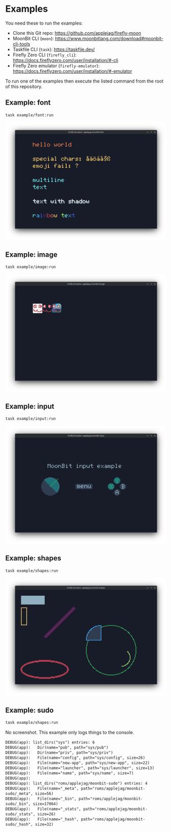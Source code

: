 <!--
SPDX-FileCopyrightText: 2025 Kalle Fagerberg

SPDX-License-Identifier: CC0-1.0
-->

# Examples

You need these to run the examples:

- Clone this Git repo: <https://github.com/applejag/firefly-moon>
- MoonBit CLI (`moon`): <https://www.moonbitlang.com/download#moonbit-cli-tools>
- Taskfile CLI (`task`): <https://taskfile.dev/>
- Firefly Zero CLI (`firefly_cli`): <https://docs.fireflyzero.com/user/installation/#-cli>
- Firefly Zero emulator (`firefly-emulator`): <https://docs.fireflyzero.com/user/installation/#-emulator>

To run one of the examples then execute the listed command from the root of
this repository.

## Example: font

```bash
task example/font:run
```

[![font screenshot](./font/screenshot.png)](./font)

## Example: image

```bash
task example/image:run
```

[![image screenshot](./image/screenshot.png)](./image)

## Example: input

```bash
task example/input:run
```

[![input screenshot](./input/screenshot.png)](./input)

## Example: shapes

```bash
task example/shapes:run
```

[![shapes screenshot](./shapes/screenshot.png)](./shapes)

## Example: sudo

```bash
task example/shapes:run
```

No screenshot. This example only logs things to the console.

```console
DEBUG(app): list_dirs("sys") entries: 6
DEBUG(app):   Dir(name="pub", path="sys/pub")
DEBUG(app):   Dir(name="priv", path="sys/priv")
DEBUG(app):   File(name="config", path="sys/config", size=26)
DEBUG(app):   File(name="new-app", path="sys/new-app", size=22)
DEBUG(app):   File(name="launcher", path="sys/launcher", size=13)
DEBUG(app):   File(name="name", path="sys/name", size=7)
DEBUG(app):
DEBUG(app): list_dirs("roms/applejag/moonbit-sudo") entries: 4
DEBUG(app):   File(name="_meta", path="roms/applejag/moonbit-sudo/_meta", size=56)
DEBUG(app):   File(name="_bin", path="roms/applejag/moonbit-sudo/_bin", size=17064)
DEBUG(app):   File(name="_stats", path="roms/applejag/moonbit-sudo/_stats", size=26)
DEBUG(app):   File(name="_hash", path="roms/applejag/moonbit-sudo/_hash", size=32)
```
